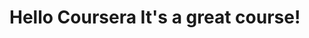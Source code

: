 <!DOCTYPE html>
<html>
<head>
    <title> Hello Coursera!</title>
</head>
<body>
<h1> Hello Coursera It's a great course!</h1>
</body>
</html>
